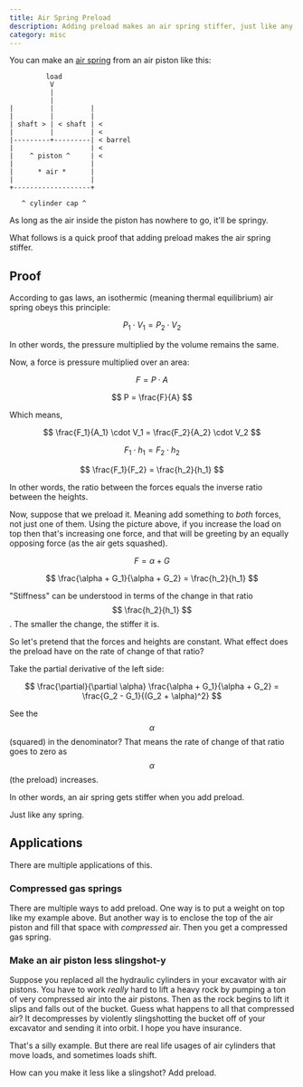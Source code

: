 ```yaml
---
title: Air Spring Preload
description: Adding preload makes an air spring stiffer, just like any spring
category: misc
---
```


You can make an [air spring](https://en.wikipedia.org/wiki/Air_suspension) from an air piston like this:

```
         load
          V
          |
          |
|         |         |
|         |         |
| shaft > | < shaft | <
|         |         | <
|---------+---------| < barrel
|                   | <
|    ^ piston ^     | <
|                   |
|      * air *      |
|                   |
+-------------------+

   ^ cylinder cap ^
```

As long as the air inside the piston has nowhere to go, it'll be springy.

What follows is a quick proof that adding preload makes the air spring stiffer.

## Proof

According to gas laws, an isothermic (meaning thermal equilibrium) air spring obeys this principle:

$$ P_1 \cdot V_1 = P_2 \cdot V_2 $$

In other words, the pressure multiplied by the volume remains the same.

Now, a force is pressure multiplied over an area:

$$ F = P \cdot A $$

$$ P = \frac{F}{A} $$

Which means,

$$ \frac{F_1}{A_1} \cdot V_1 = \frac{F_2}{A_2} \cdot V_2 $$

$$ F_1 \cdot h_1 = F_2 \cdot h_2 $$

$$ \frac{F_1}{F_2} = \frac{h_2}{h_1} $$

In other words, the ratio between the forces equals the inverse ratio between the heights.

Now, suppose that we preload it. Meaning add something to _both_ forces, not just one of them. Using the picture above, if you increase the load on top then that's increasing one force, and that will be greeting by an equally opposing force (as the air gets squashed).

$$ F = \alpha + G $$

$$ \frac{\alpha + G_1}{\alpha + G_2} = \frac{h_2}{h_1} $$

"Stiffness" can be understood in terms of the change in that ratio $$ \frac{h_2}{h_1} $$. The smaller the change, the stiffer it is.

So let's pretend that the forces and heights are constant. What effect does the preload have on the rate of change of that ratio?

Take the partial derivative of the left side:

$$ \frac{\partial}{\partial \alpha} \frac{\alpha + G_1}{\alpha + G_2} = \frac{G_2 - G_1}{(G_2 + \alpha)^2} $$

See the $$ \alpha $$ (squared) in the denominator? That means the rate of change of that ratio goes to zero as $$ \alpha $$ (the preload) increases.

In other words, an air spring gets stiffer when you add preload.

Just like any spring.

## Applications

There are multiple applications of this.

### Compressed gas springs

There are multiple ways to add preload. One way is to put a weight on top like my example above. But another way is to enclose the top of the air piston and fill that space with _compressed_ air. Then you get a compressed gas spring.

### Make an air piston less slingshot-y

Suppose you replaced all the hydraulic cylinders in your excavator with air pistons. You have to work _really_ hard to lift a heavy rock by pumping a ton of very compressed air into the air pistons. Then as the rock begins to lift it slips and falls out of the bucket. Guess what happens to all that compressed air? It decompresses by violently slingshotting the bucket off of your excavator and sending it into orbit. I hope you have insurance.

That's a silly example. But there are real life usages of air cylinders that move loads, and sometimes loads shift.

How can you make it less like a slingshot? Add preload.
